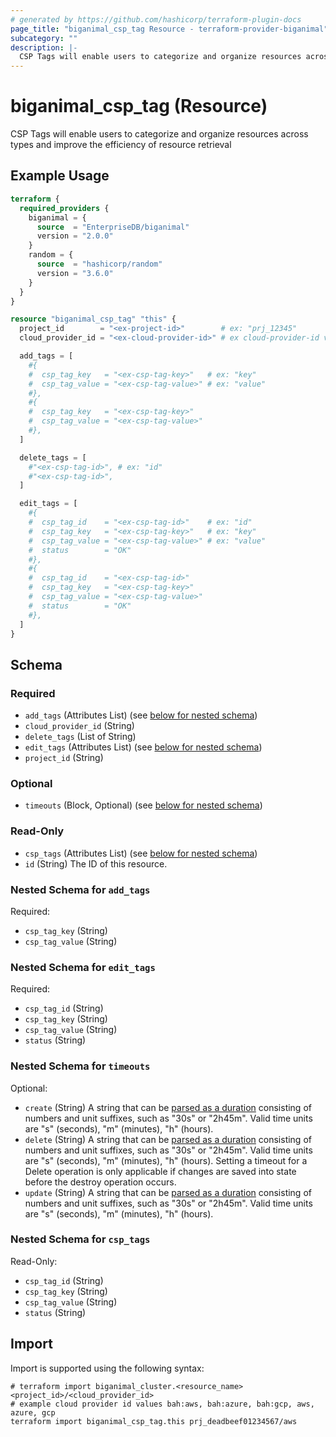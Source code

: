 ```yaml
---
# generated by https://github.com/hashicorp/terraform-plugin-docs
page_title: "biganimal_csp_tag Resource - terraform-provider-biganimal"
subcategory: ""
description: |-
  CSP Tags will enable users to categorize and organize resources across types and improve the efficiency of resource retrieval
---
```


# biganimal_csp_tag (Resource)

CSP Tags will enable users to categorize and organize resources across types and improve the efficiency of resource retrieval

## Example Usage

```terraform
terraform {
  required_providers {
    biganimal = {
      source  = "EnterpriseDB/biganimal"
      version = "2.0.0"
    }
    random = {
      source  = "hashicorp/random"
      version = "3.6.0"
    }
  }
}

resource "biganimal_csp_tag" "this" {
  project_id        = "<ex-project-id>"        # ex: "prj_12345"
  cloud_provider_id = "<ex-cloud-provider-id>" # ex cloud-provider-id values ["bah:aws", "bah:azure", "bah:gcp", "aws", "azure", "gcp"]

  add_tags = [
    #{
    #  csp_tag_key   = "<ex-csp-tag-key>"   # ex: "key"
    #  csp_tag_value = "<ex-csp-tag-value>" # ex: "value"
    #},
    #{
    #  csp_tag_key   = "<ex-csp-tag-key>"
    #  csp_tag_value = "<ex-csp-tag-value>"
    #},
  ]

  delete_tags = [
    #"<ex-csp-tag-id>", # ex: "id"
    #"<ex-csp-tag-id>",
  ]

  edit_tags = [
    #{
    #  csp_tag_id    = "<ex-csp-tag-id>"    # ex: "id"
    #  csp_tag_key   = "<ex-csp-tag-key>"   # ex: "key"
    #  csp_tag_value = "<ex-csp-tag-value>" # ex: "value"
    #  status        = "OK"
    #},
    #{
    #  csp_tag_id    = "<ex-csp-tag-id>"
    #  csp_tag_key   = "<ex-csp-tag-key>"
    #  csp_tag_value = "<ex-csp-tag-value>"
    #  status        = "OK"
    #},
  ]
}
```

<!-- schema generated by tfplugindocs -->
## Schema

### Required

- `add_tags` (Attributes List) (see [below for nested schema](#nestedatt--add_tags))
- `cloud_provider_id` (String)
- `delete_tags` (List of String)
- `edit_tags` (Attributes List) (see [below for nested schema](#nestedatt--edit_tags))
- `project_id` (String)

### Optional

- `timeouts` (Block, Optional) (see [below for nested schema](#nestedblock--timeouts))

### Read-Only

- `csp_tags` (Attributes List) (see [below for nested schema](#nestedatt--csp_tags))
- `id` (String) The ID of this resource.

<a id="nestedatt--add_tags"></a>
### Nested Schema for `add_tags`

Required:

- `csp_tag_key` (String)
- `csp_tag_value` (String)


<a id="nestedatt--edit_tags"></a>
### Nested Schema for `edit_tags`

Required:

- `csp_tag_id` (String)
- `csp_tag_key` (String)
- `csp_tag_value` (String)
- `status` (String)


<a id="nestedblock--timeouts"></a>
### Nested Schema for `timeouts`

Optional:

- `create` (String) A string that can be [parsed as a duration](https://pkg.go.dev/time#ParseDuration) consisting of numbers and unit suffixes, such as "30s" or "2h45m". Valid time units are "s" (seconds), "m" (minutes), "h" (hours).
- `delete` (String) A string that can be [parsed as a duration](https://pkg.go.dev/time#ParseDuration) consisting of numbers and unit suffixes, such as "30s" or "2h45m". Valid time units are "s" (seconds), "m" (minutes), "h" (hours). Setting a timeout for a Delete operation is only applicable if changes are saved into state before the destroy operation occurs.
- `update` (String) A string that can be [parsed as a duration](https://pkg.go.dev/time#ParseDuration) consisting of numbers and unit suffixes, such as "30s" or "2h45m". Valid time units are "s" (seconds), "m" (minutes), "h" (hours).


<a id="nestedatt--csp_tags"></a>
### Nested Schema for `csp_tags`

Read-Only:

- `csp_tag_id` (String)
- `csp_tag_key` (String)
- `csp_tag_value` (String)
- `status` (String)

## Import

Import is supported using the following syntax:

```shell
# terraform import biganimal_cluster.<resource_name> <project_id>/<cloud_provider_id>
# example cloud provider id values bah:aws, bah:azure, bah:gcp, aws, azure, gcp
terraform import biganimal_csp_tag.this prj_deadbeef01234567/aws
```
